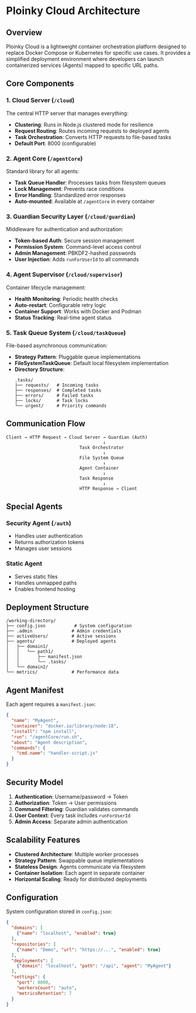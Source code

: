 # Ploinky Cloud Architecture

## Overview

Ploinky Cloud is a lightweight container orchestration platform designed to replace Docker Compose or Kubernetes for specific use cases. It provides a simplified deployment environment where developers can launch containerized services (Agents) mapped to specific URL paths.

## Core Components

### 1. Cloud Server (`/cloud`)
The central HTTP server that manages everything:
- **Clustering**: Runs in Node.js clustered mode for resilience
- **Request Routing**: Routes incoming requests to deployed agents
- **Task Orchestration**: Converts HTTP requests to file-based tasks
- **Default Port**: 8000 (configurable)

### 2. Agent Core (`/agentCore`)
Standard library for all agents:
- **Task Queue Handler**: Processes tasks from filesystem queues
- **Lock Management**: Prevents race conditions
- **Error Handling**: Standardized error responses
- **Auto-mounted**: Available at `/agentCore` in every container

### 3. Guardian Security Layer (`/cloud/guardian`)
Middleware for authentication and authorization:
- **Token-based Auth**: Secure session management
- **Permission System**: Command-level access control
- **Admin Management**: PBKDF2-hashed passwords
- **User Injection**: Adds `runForUserId` to all commands

### 4. Agent Supervisor (`/cloud/supervisor`)
Container lifecycle management:
- **Health Monitoring**: Periodic health checks
- **Auto-restart**: Configurable retry logic
- **Container Support**: Works with Docker and Podman
- **Status Tracking**: Real-time agent status

### 5. Task Queue System (`/cloud/taskQueue`)
File-based asynchronous communication:
- **Strategy Pattern**: Pluggable queue implementations
- **FileSystemTaskQueue**: Default local filesystem implementation
- **Directory Structure**:
  ```
  .tasks/
  ├── requests/   # Incoming tasks
  ├── responses/  # Completed tasks
  ├── errors/     # Failed tasks
  ├── locks/      # Task locks
  └── urgent/     # Priority commands
  ```

## Communication Flow

```
Client → HTTP Request → Cloud Server → Guardian (Auth)
                                     ↓
                            Task Orchestrator
                                     ↓
                            File System Queue
                                     ↓
                            Agent Container
                                     ↓
                            Task Response
                                     ↓
                            HTTP Response → Client
```

## Special Agents

### Security Agent (`/auth`)
- Handles user authentication
- Returns authorization tokens
- Manages user sessions

### Static Agent
- Serves static files
- Handles unmapped paths
- Enables frontend hosting

## Deployment Structure

```
/working-directory/
├── config.json           # System configuration
├── .admin               # Admin credentials
├── activeUsers/         # Active sessions
├── agents/              # Deployed agents
│   ├── domain1/
│   │   └── path1/
│   │       ├── manifest.json
│   │       └── .tasks/
│   └── domain2/
└── metrics/             # Performance data
```

## Agent Manifest

Each agent requires a `manifest.json`:

```json
{
  "name": "MyAgent",
  "container": "docker.io/library/node:18",
  "install": "npm install",
  "run": "/agentCore/run.sh",
  "about": "Agent description",
  "commands": {
    "cmd.name": "handler-script.js"
  }
}
```

## Security Model

1. **Authentication**: Username/password → Token
2. **Authorization**: Token → User permissions
3. **Command Filtering**: Guardian validates commands
4. **User Context**: Every task includes `runForUserId`
5. **Admin Access**: Separate admin authentication

## Scalability Features

- **Clustered Architecture**: Multiple worker processes
- **Strategy Pattern**: Swappable queue implementations
- **Stateless Design**: Agents communicate via filesystem
- **Container Isolation**: Each agent in separate container
- **Horizontal Scaling**: Ready for distributed deployments

## Configuration

System configuration stored in `config.json`:

```json
{
  "domains": [
    {"name": "localhost", "enabled": true}
  ],
  "repositories": [
    {"name": "Demo", "url": "https://...", "enabled": true}
  ],
  "deployments": [
    {"domain": "localhost", "path": "/api", "agent": "MyAgent"}
  ],
  "settings": {
    "port": 8000,
    "workersCount": "auto",
    "metricsRetention": 7
  }
}
```